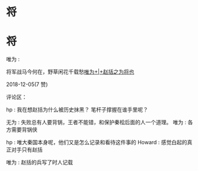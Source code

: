 # 将

# 将

唯为 :

将军战马今何在，野草闲花千载愁[唯为](https://mp.weixin.qq.com/s/FJWcnCOXMsBzkDMWxcy-Sg)[+|+](https://mp.weixin.qq.com/s/FJWcnCOXMsBzkDMWxcy-Sg)[赵括之为将也](https://mp.weixin.qq.com/s/FJWcnCOXMsBzkDMWxcy-Sg)

2018-12-05(7 赞)

评论区：

hp : 我在想赵括为什么被历史抹黑？ 笔杆子撑握在谁手里呢？

无为 : 失败总有人要背锅，王者不能错，和保护秦桧后面的人一个道理。 唯为 : 各方需要背锅侠

hp : 唯大秦国本身呢，他们又是怎么记录和看待这件事的 Howard : 感觉白起的真正对手只有赵括

唯为 : 赵括的兵写了时人记载